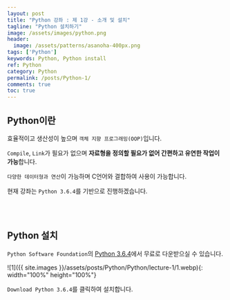```yaml
---
layout: post
title: "Python 강좌 : 제 1강 - 소개 및 설치"
tagline: "Python 설치하기"
image: /assets/images/python.png
header:
  image: /assets/patterns/asanoha-400px.png
tags: ['Python']
keywords: Python, Python install
ref: Python
category: Python
permalink: /posts/Python-1/
comments: true
toc: true
---
```


## Python이란

효율적이고 생산성이 높으며 `객체 지향 프로그래밍(OOP)`입니다.

`Compile`, `Link`가 필요가 없으며 **자료형을 정의할 필요가 없어 간편하고 유연한 작업이 가능**합니다.

`다양한 데이터형과 연산`이 가능하며 C언어와 결합하여 사용이 가능합니다.

현재 강좌는 `Python 3.6.4`를 기반으로 진행하겠습니다. 

<br>
<br>

## Python 설치

`Python Software Foundation`의 [Python 3.6.4][Python]에서 무료로 다운받으실 수 있습니다.

![1]({{ site.images }}/assets/posts/Python/Python/lecture-1/1.webp){: width="100%" height="100%"}

`Download Python 3.6.4`를 클릭하여 설치합니다.

[Python]: https://www.python.org/downloads/

